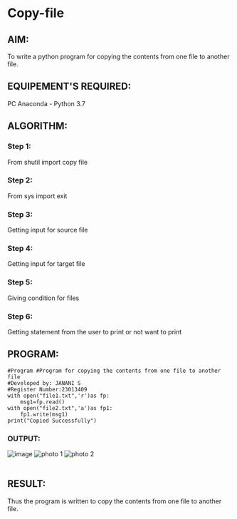 # Copy-file
## AIM:
To write a python program for copying the contents from one file to another file.
## EQUIPEMENT'S REQUIRED: 
PC
Anaconda - Python 3.7
## ALGORITHM: 
### Step 1:
From shutil import copy file
### Step 2: 
 From sys import exit
### Step 3: 
Getting input for source file
### Step 4:  
Getting input for target file
### Step 5: 
Giving condition for files
### Step 6: 
Getting statement from the user to print or not want to print
## PROGRAM:
```
#Program #Program for copying the contents from one file to another file 
#Developed by: JANANI S
#Register Number:23013409
with open("file1.txt",'r')as fp:
    msg1=fp.read()
with open("file2.txt",'a')as fp1:
    fp1.write(msg1)
print("Copied Successfully")
```
### OUTPUT:
![image](https://github.com/SJananisenthilkumar/copy-file/assets/144871139/1471f1cd-6881-4403-b578-13c282db98f3)
![photo 1](https://github.com/SJananisenthilkumar/copy-file/assets/144871139/4a39a98e-cc32-4332-9ef6-c87788291b6b)
![photo 2](https://github.com/SJananisenthilkumar/copy-file/assets/144871139/f67d4c63-ee19-4131-86b9-f8a23a5a9033)
<br>
<br>
## RESULT:
Thus the program is written to copy the contents from one file to another file.
